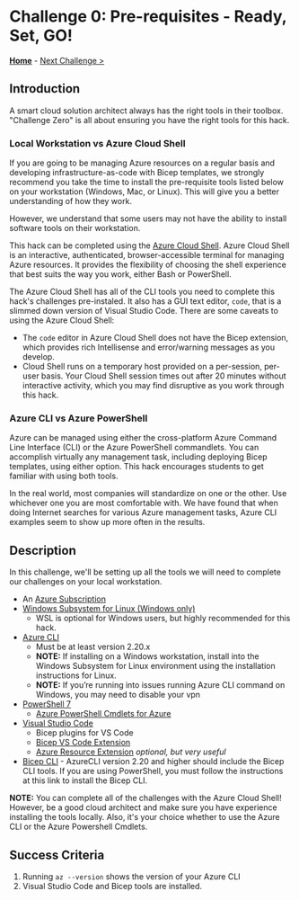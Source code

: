 # Challenge 0: Pre-requisites - Ready, Set, GO!

**[Home](../README.md)** - [Next Challenge >](./Bicep-Challenge-01.md)

## Introduction

A smart cloud solution architect always has the right tools in their toolbox. "Challenge Zero" is all about ensuring you have the right tools for this hack.

### Local Workstation vs Azure Cloud Shell

If you are going to be managing Azure resources on a regular basis and developing infrastructure-as-code with Bicep templates, we strongly recommend you take the time to install the pre-requisite tools listed below on your workstation (Windows, Mac, or Linux).  This will give you a better understanding of how they work.  

However, we understand that some users may not have the ability to install software tools on their workstation.

This hack can be completed using the [Azure Cloud Shell](https://shell.azure.com).  Azure Cloud Shell is an interactive, authenticated, browser-accessible terminal for managing Azure resources. It provides the flexibility of choosing the shell experience that best suits the way you work, either Bash or PowerShell.

The Azure Cloud Shell has all of the CLI tools you need to complete this hack's challenges pre-instaled. It also has a GUI text editor, `code`, that is a slimmed down version of Visual Studio Code. There are some caveats to using the Azure Cloud Shell:
- The `code` editor in Azure Cloud Shell does not have the Bicep extension, which provides rich Intellisense and error/warning messages as you develop.
- Cloud Shell runs on a temporary host provided on a per-session, per-user basis. Your Cloud Shell session times out after 20 minutes without interactive activity, which you may find disruptive as you work through this hack. 

### Azure CLI vs Azure PowerShell

Azure can be managed using either the cross-platform Azure Command Line Interface (CLI) or the Azure PowerShell commandlets. You can accomplish virtually any management task, including deploying Bicep templates, using either option.  This hack encourages students to get familiar with using both tools.

In the real world, most companies will standardize on one or the other.  Use whichever one you are most comfortable with. We have found that when doing Internet searches for various Azure management tasks, Azure CLI examples seem to show up more often in the results.

## Description

In this challenge, we'll be setting up all the tools we will need to complete our challenges on your local workstation.  

- An [Azure Subscription](https://azure.microsoft.com/free/)
- [Windows Subsystem for Linux (Windows only)](https://learn.microsoft.com/windows/wsl/install)
  - WSL is optional for Windows users, but highly recommended for this hack. 
- [Azure CLI](https://docs.microsoft.com/en-us/cli/azure/install-azure-cli)
  - Must be at least version 2.20.x
  - **NOTE:** If installing on a Windows workstation, install into the Windows Subsystem for Linux environment using the installation instructions for Linux.
  - **NOTE:** If you’re running into issues running Azure CLI command on Windows, you may need to disable your vpn
- [PowerShell 7](https://learn.microsoft.com/powershell/scripting/install/installing-powershell)
  - [Azure PowerShell Cmdlets for Azure](https://learn.microsoft.com/powershell/azure/install-az-ps)
- [Visual Studio Code](https://code.visualstudio.com/)
  - Bicep plugins for VS Code
   - [Bicep VS Code Extension](https://marketplace.visualstudio.com/items?itemName=ms-azuretools.vscode-bicep)
   - [Azure Resource Extension](https://marketplace.visualstudio.com/items?itemName=ms-azuretools.vscode-azureresourcegroups) _optional, but very useful_
- [Bicep CLI](https://learn.microsoft.com/azure/azure-resource-manager/bicep/install) - AzureCLI version 2.20 and higher should include the Bicep CLI tools. If you are using PowerShell, you must follow the instructions at this link to install the Bicep CLI.

**NOTE:** You can complete all of the challenges with the Azure Cloud Shell! However, be a good cloud architect and make sure you have experience installing the tools locally.  Also, it's your choice whether to use the Azure CLI or the Azure Powershell Cmdlets.

## Success Criteria

1. Running `az --version` shows the version of your Azure CLI
1. Visual Studio Code and Bicep tools are installed.
